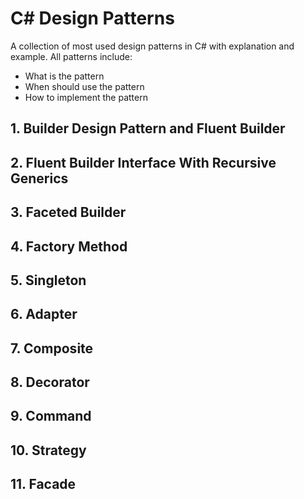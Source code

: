 # C# Design Patterns
A collection of most used design patterns in C# with explanation and example.
All patterns include:
- What is the pattern
- When should use the pattern
- How to implement the pattern

## 1. Builder Design Pattern and Fluent Builder
## 2. **Fluent Builder Interface With Recursive Generics**
## 3. Faceted Builder
## 4. Factory Method
## 5. Singleton
## 6. Adapter
## 7. Composite
## 8. Decorator
## 9. Command
## 10. Strategy
## 11. Facade